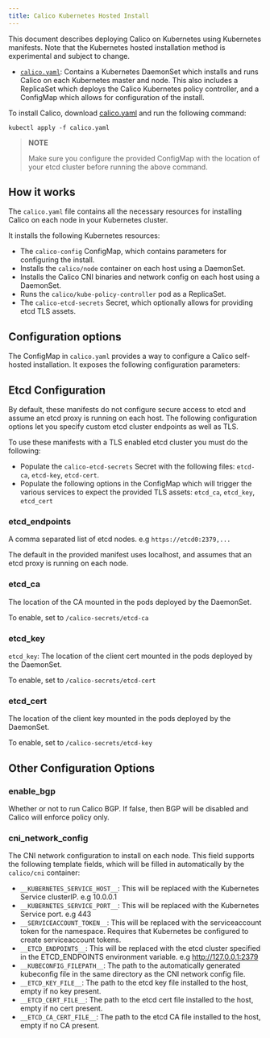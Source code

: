 ```yaml
---
title: Calico Kubernetes Hosted Install
---
```


This document describes deploying Calico on Kubernetes using Kubernetes manifests.  Note that the Kubernetes hosted installation method is experimental and subject to change.

- [`calico.yaml`](calico.yaml): Contains a Kubernetes DaemonSet which installs and runs Calico 
on each Kubernetes master and node. This also includes a ReplicaSet which deploys the Calico Kubernetes 
policy controller, and a ConfigMap which allows for configuration of the install.

To install Calico, download [calico.yaml](calico.yaml) and run the following command:

```shell
kubectl apply -f calico.yaml
```

> **NOTE**
>
> Make sure you configure the provided ConfigMap with the location of your etcd cluster before running the above command. 


## How it works

The `calico.yaml` file contains all the necessary resources for installing Calico on each node in your Kubernetes cluster.

It installs the following Kubernetes resources: 

- The `calico-config` ConfigMap, which contains parameters for configuring the install.
- Installs the `calico/node` container on each host using a DaemonSet.
- Installs the Calico CNI binaries and network config on each host using a DaemonSet.
- Runs the `calico/kube-policy-controller` pod as a ReplicaSet.
- The `calico-etcd-secrets` Secret, which optionally allows for providing etcd TLS assets.

## Configuration options

The ConfigMap in `calico.yaml` provides a way to configure a Calico self-hosted installation.  It exposes
the following configuration parameters:

## Etcd Configuration

By default, these manifests do not configure secure access to etcd and assume an etcd proxy is running on each host.  The following configuration
options let you specify custom etcd cluster endpoints as well as TLS.  

To use these manifests with a TLS enabled etcd cluster you must do the following:

- Populate the `calico-etcd-secrets` Secret with the following files: `etcd-ca`, `etcd-key`, `etcd-cert`.
- Populate the following options in the ConfigMap which will trigger the various services to expect the provided TLS assets: `etcd_ca`, `etcd_key`, `etcd_cert`

### etcd_endpoints

A comma separated list of etcd nodes. e.g `https://etcd0:2379,...` 

The default in the provided manifest uses localhost, and assumes that an etcd proxy is running on each node.

### etcd_ca 

The location of the CA mounted in the pods deployed by the DaemonSet. 

To enable, set to `/calico-secrets/etcd-ca`

### etcd_key

`etcd_key`: The location of the client cert mounted in the pods deployed by the DaemonSet. 

To enable, set to `/calico-secrets/etcd-cert`

### etcd_cert

The location of the client key mounted in the pods deployed by the DaemonSet. 

To enable, set to `/calico-secrets/etcd-key`

## Other Configuration Options

### enable_bgp 

Whether or not to run Calico BGP.  If false, then BGP will be disabled and Calico will enforce policy only.

### cni_network_config

The CNI network configuration to install on each node.  This field supports the following template fields, which will 
be filled in automatically by the `calico/cni` container:

- `__KUBERNETES_SERVICE_HOST__`: This will be replaced with the Kubernetes Service clusterIP. e.g 10.0.0.1 
- `__KUBERNETES_SERVICE_PORT__`: This will be replaced with the Kubernetes Service port. e.g 443
- `__SERVICEACCOUNT_TOKEN__`: This will be replaced with the serviceaccount token for the namespace.  Requires that Kubernetes be configured to create serviceaccount tokens.
- `__ETCD_ENDPOINTS__`: This will be replaced with the etcd cluster specified in the ETCD_ENDPOINTS environment variable. e.g http://127.0.0.1:2379
- `__KUBECONFIG_FILEPATH__`: The path to the automatically generated kubeconfig file in the same directory as the CNI network config file.
- `__ETCD_KEY_FILE__`: The path to the etcd key file installed to the host, empty if no key present.
- `__ETCD_CERT_FILE__`: The path to the etcd cert file installed to the host, empty if no cert present.
- `__ETCD_CA_CERT_FILE__`: The path to the etcd CA file installed to the host, empty if no CA present.
